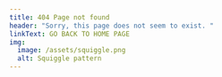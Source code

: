 ```yaml
---
title: 404 Page not found
header: "Sorry, this page does not seem to exist. "
linkText: GO BACK TO HOME PAGE
img:
  image: /assets/squiggle.png
  alt: Squiggle pattern
---
```

